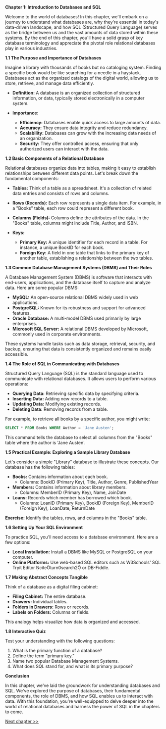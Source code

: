 **Chapter 1: Introduction to Databases and SQL**

Welcome to the world of databases! In this chapter, we'll embark on a journey to understand what databases are, why they're essential in today's data-driven landscape, and how SQL (Structured Query Language) serves as the bridge between us and the vast amounts of data stored within these systems. By the end of this chapter, you'll have a solid grasp of key database terminology and appreciate the pivotal role relational databases play in various industries.

**1.1 The Purpose and Importance of Databases**

Imagine a library with thousands of books but no cataloging system. Finding a specific book would be like searching for a needle in a haystack. Databases act as the organized catalogs of the digital world, allowing us to store, retrieve, and manage data efficiently.

- **Definition:** A database is an organized collection of structured information, or data, typically stored electronically in a computer system.

- **Importance:**
  - **Efficiency:** Databases enable quick access to large amounts of data.
  - **Accuracy:** They ensure data integrity and reduce redundancy.
  - **Scalability:** Databases can grow with the increasing data needs of an organization.
  - **Security:** They offer controlled access, ensuring that only authorized users can interact with the data.

**1.2 Basic Components of a Relational Database**

Relational databases organize data into tables, making it easy to establish relationships between different data points. Let's break down the fundamental components:

- **Tables:** Think of a table as a spreadsheet. It's a collection of related data entries and consists of rows and columns.

- **Rows (Records):** Each row represents a single data item. For example, in a "Books" table, each row could represent a different book.

- **Columns (Fields):** Columns define the attributes of the data. In the "Books" table, columns might include Title, Author, and ISBN.

- **Keys:**
  - **Primary Key:** A unique identifier for each record in a table. For instance, a unique BookID for each book.
  - **Foreign Key:** A field in one table that links to the primary key of another table, establishing a relationship between the two tables.

**1.3 Common Database Management Systems (DBMS) and Their Roles**

A Database Management System (DBMS) is software that interacts with end-users, applications, and the database itself to capture and analyze data. Here are some popular DBMS:

- **MySQL:** An open-source relational DBMS widely used in web applications.
- **PostgreSQL:** Known for its robustness and support for advanced features.
- **Oracle Database:** A multi-model DBMS used primarily by large enterprises.
- **Microsoft SQL Server:** A relational DBMS developed by Microsoft, commonly used in corporate environments.

These systems handle tasks such as data storage, retrieval, security, and backup, ensuring that data is consistently organized and remains easily accessible.

**1.4 The Role of SQL in Communicating with Databases**

Structured Query Language (SQL) is the standard language used to communicate with relational databases. It allows users to perform various operations:

- **Querying Data:** Retrieving specific data by specifying criteria.
- **Inserting Data:** Adding new records to a table.
- **Updating Data:** Modifying existing records.
- **Deleting Data:** Removing records from a table.

For example, to retrieve all books by a specific author, you might write:

```sql
SELECT * FROM Books WHERE Author = 'Jane Austen';
```

This command tells the database to select all columns from the "Books" table where the author is 'Jane Austen'.

**1.5 Practical Example: Exploring a Sample Library Database**

Let's consider a simple "Library" database to illustrate these concepts. Our database has the following tables:

- **Books:** Contains information about each book.
  - Columns: BookID (Primary Key), Title, Author, Genre, PublishedYear
- **Members:** Contains information about library members.
  - Columns: MemberID (Primary Key), Name, JoinDate
- **Loans:** Records which member has borrowed which book.
  - Columns: LoanID (Primary Key), BookID (Foreign Key), MemberID (Foreign Key), LoanDate, ReturnDate

**Exercise:** Identify the tables, rows, and columns in the "Books" table.

**1.6 Setting Up Your SQL Environment**

To practice SQL, you'll need access to a database environment. Here are a few options:

- **Local Installation:** Install a DBMS like MySQL or PostgreSQL on your computer.
- **Online Platforms:** Use web-based SQL editors such as W3Schools' SQL Tryit Editor citeturn0search2 or DB-Fiddle.

**1.7 Making Abstract Concepts Tangible**

Think of a database as a digital filing cabinet:

- **Filing Cabinet:** The entire database.
- **Drawers:** Individual tables.
- **Folders in Drawers:** Rows or records.
- **Labels on Folders:** Columns or fields.

This analogy helps visualize how data is organized and accessed.

**1.8 Interactive Quiz**

Test your understanding with the following questions:

1. What is the primary function of a database?
2. Define the term "primary key."
3. Name two popular Database Management Systems.
4. What does SQL stand for, and what is its primary purpose?

**Conclusion**

In this chapter, we've laid the groundwork for understanding databases and SQL. We've explored the purpose of databases, their fundamental components, the role of DBMS, and how SQL enables us to interact with data. With this foundation, you're well-equipped to delve deeper into the world of relational databases and harness the power of SQL in the chapters to come. 

[Next chapter >>](https://github.com/Jacques2Marais/learn/blob/main/sql/chapter2.md)
